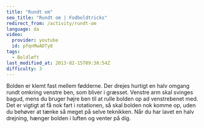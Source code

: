 ```yaml
---
title: "Rundt om"
seo_title: "Rundt om | Fodboldtricks"
redirect_from: /activity/rundt-om
language: da
video:
  provider: youtube
  id: pfqnMwADTy8
tags:
  - Boldløft
last_modified_at: 2013-02-15T09:38:54Z
difficulty: 3
---
```


Bolden er klemt fast mellem fødderne. Der drejes hurtigt en halv omgang
rundt omkring venstre ben, som bliver i græsset. Venstre arm skal svinges
bagud, mens du bruger højre ben til at rulle bolden op ad venstrebenet med.
Det er vigtigt at få nok fart i rotationen, så skal bolden nok komme op, uden
du behøver at tænke så meget på selve teknikken. Når du har lavet en halv
drejning, hænger bolden i luften og venter på dig.
